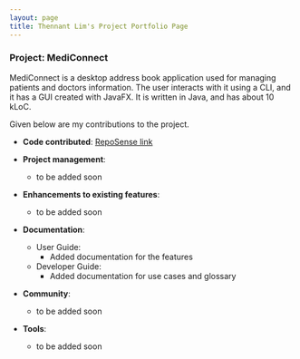 ```yaml
---
layout: page
title: Thennant Lim's Project Portfolio Page
---
```


### Project: MediConnect

MediConnect is a desktop address book application used for managing patients and doctors information.
The user interacts with it using a CLI, and it has a GUI created with JavaFX.
It is written in Java, and has about 10 kLoC.

Given below are my contributions to the project.

* **Code contributed**: [RepoSense link](https://nus-cs2103-ay2223s2.github.io/tp-dashboard/?search=thennant&breakdown=true)

* **Project management**:
    * to be added soon

* **Enhancements to existing features**:
    * to be added soon

* **Documentation**:
    * User Guide:
        * Added documentation for the features
    * Developer Guide:
        * Added documentation for use cases and glossary

* **Community**:
    * to be added soon

* **Tools**:
    * to be added soon

